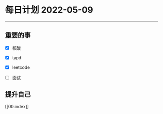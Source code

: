 #  每日计划 2022-05-09
---
## 重要的事
- [x]  核酸
- [x]  tapd
- [x]  leetcode
- [ ]  面试



## 提升自己

  



[[00.index]]








